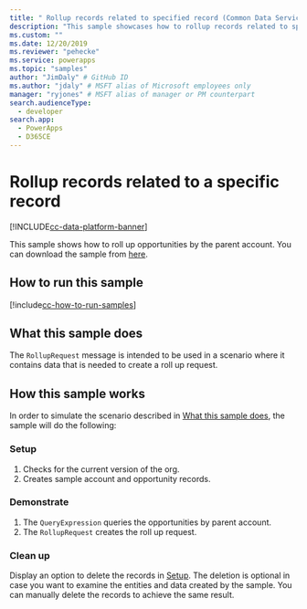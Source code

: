 ```yaml
---
title: " Rollup records related to specified record (Common Data Service) | Microsoft Docs" # Intent and product brand in a unique string of 43-59 chars including spaces
description: "This sample showcases how to rollup records related to specified record." # 115-145 characters including spaces. This abstract displays in the search result.
ms.custom: ""
ms.date: 12/20/2019
ms.reviewer: "pehecke"
ms.service: powerapps
ms.topic: "samples"
author: "JimDaly" # GitHub ID
ms.author: "jdaly" # MSFT alias of Microsoft employees only
manager: "ryjones" # MSFT alias of manager or PM counterpart
search.audienceType: 
  - developer
search.app: 
  - PowerApps
  - D365CE
---
```


# Rollup records related to a specific record

[!INCLUDE[cc-data-platform-banner](../../../../includes/cc-data-platform-banner.md)]

This sample shows how to roll up opportunities by the parent account. You can download the sample from [here](https://github.com/microsoft/PowerApps-Samples/tree/master/cds/orgsvc/C%23/RollupSpecificRecords).

## How to run this sample

[!include[cc-how-to-run-samples](../../includes/cc-how-to-run-samples.md)]

## What this sample does

The `RollupRequest` message is intended to be used in a scenario where it contains data that is needed to create a roll up request.

## How this sample works

In order to simulate the scenario described in [What this sample does](#what-this-sample-does), the sample will do the following:

### Setup

1. Checks for the current version of the org.
2. Creates sample account and opportunity records.

### Demonstrate

1. The `QueryExpression` queries the opportunities by parent account.
2. The `RollupRequest` creates the roll up request.

### Clean up

Display an option to delete the records in [Setup](#setup). The deletion is optional in case you want to examine the entities and data created by the sample. You can manually delete the records to achieve the same result.
